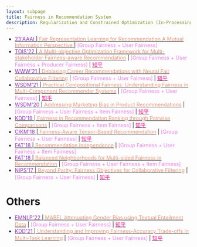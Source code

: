 ```yaml
---
layout: subpage
title: Fairness in Recommendation System
description: Regularization and Constrained Optimization (In-Processing)
---
```


<!-- - [<font color="DarkOrchid">' </font>\|<font color="DarkSalmon"> </font>]() \| <font color="Violet">[ Fairness +  Fairness]</font> \| [<font color="DeepPink">知乎</font>]() -->
- [<font color="DarkOrchid">23'AAAI </font>\|<font color="DarkSalmon"> Fair Representation Learning for Recommendation A Mutual Information Perspective </font>](https://le-wu.com/files/Publications/CONFERENCES/AAAI23.pdf) \| <font color="Violet">[Group Fairness + User Fairness]</font>
- [<font color="DarkOrchid">TOIS'22 </font>\|<font color="DarkSalmon"> A Multi-objective Optimization Framework for Multi-stakeholder Fairness-aware Recommendation</font>](chrome-extension://ikhdkkncnoglghljlkmcimlnlhkeamad/pdf-viewer/web/viewer.html?file=https%3A%2F%2Farxiv.org%2Fpdf%2F2105.02951.pdf) \| <font color="Violet">[Group Fairness + User Fairness + Producer Fairness]</font> \| [<font color="DeepPink">知乎</font>](https://zhuanlan.zhihu.com/p/589152042)
- [<font color="DarkOrchid">WWW'21 </font>\|<font color="DarkSalmon"> Debiasing Career Recommendations with Neural Fair Collaborative Filtering</font>](https://dl.acm.org/doi/10.1145/3442381.3449904) \| <font color="Violet">[Group Fairness + User Fairness]</font> \| [<font color="DeepPink">知乎</font>](https://zhuanlan.zhihu.com/p/467696782)
- [<font color="DarkOrchid">WSDM'21 </font>\|<font color="DarkSalmon"> Practical Compositional Fairness: Understanding Fairness in Multi-Component Recommender Systems</font>](https://dl.acm.org/doi/abs/10.1145/3437963.3441732) \| <font color="Violet">[Group Fairness + User Fairness]</font> \| [<font color="DeepPink">知乎</font>](https://zhuanlan.zhihu.com/p/478404948)
- [<font color="DarkOrchid">WSDM'20 </font>\|<font color="DarkSalmon"> Addressing Marketing Bias in Product Recommendations</font>](https://dl.acm.org/doi/abs/10.1145/3336191.3371855) \| <font color="Violet">[Group Fairness + User Fairness + Item Fairness]</font> \| [<font color="DeepPink">知乎</font>](https://zhuanlan.zhihu.com/p/608319035)
- [<font color="DarkOrchid">KDD'19 </font>\|<font color="DarkSalmon"> Fairness in Recommendation Ranking through Pairwise Comparisons</font>](https://dl.acm.org/doi/abs/10.1145/3292500.3330745) \| <font color="Violet">[Group Fairness + Item Fairness]</font> \| [<font color="DeepPink">知乎</font>](https://zhuanlan.zhihu.com/p/472696909)
- [<font color="DarkOrchid">CIKM'18 </font>\|<font color="DarkSalmon"> Fairness-Aware Tensor-Based Recommendation</font>](https://dl.acm.org/doi/10.1145/3269206.3271795) \| <font color="Violet">[Group Fairness + User Fairness]</font> \| [<font color="DeepPink">知乎</font>](https://zhuanlan.zhihu.com/p/468267697)
- [<font color="DarkOrchid">FAT'18 </font>\|<font color="DarkSalmon"> Recommendation Independence</font>](http://proceedings.mlr.press/v81/kamishima18a.html) \| <font color="Violet">[Group Fairness + User Fairness + Item Fairness]</font>
- [<font color="DarkOrchid">FAT'18 </font>\|<font color="DarkSalmon"> Balanced Neighborhoods for Multi-sided Fairness in Recommendation</font>](https://proceedings.mlr.press/v81/burke18a.html) \| <font color="Violet">[Group Fairness + User Fairness + Item Fairness]</font>
- [<font color="DarkOrchid">NIPS'17 </font>\|<font color="DarkSalmon"> Beyond Parity: Fairness Objectives for Collaborative Filtering</font>](https://proceedings.neurips.cc/paper/2017/hash/e6384711491713d29bc63fc5eeb5ba4f-Abstract.html) \| <font color="Violet">[Group Fairness + User Fairness]</font> \| [<font color="DeepPink">知乎</font>](https://zhuanlan.zhihu.com/p/436851842)

# Others
- [<font color="DarkOrchid">EMNLP'22 </font>\|<font color="DarkSalmon"> MABEL Attenuating Gender Bias using Textual Entailment Data</font>](https://arxiv.org/abs/2210.14975) \| <font color="Violet">[Group Fairness + User Fairness]</font> \| [<font color="DeepPink">知乎</font>](https://zhuanlan.zhihu.com/p/591626090)
- [<font color="DarkOrchid">KDD'21 </font>\|<font color="DarkSalmon"> Understanding and Improving Fairness-Accuracy Trade-offs in Multi-Task Learning</font>](https://dl.acm.org/doi/10.1145/3447548.3467326) \| <font color="Violet">[Group Fairness + User Fairness]</font> \| [<font color="DeepPink">知乎</font>](https://zhuanlan.zhihu.com/p/560653562)

